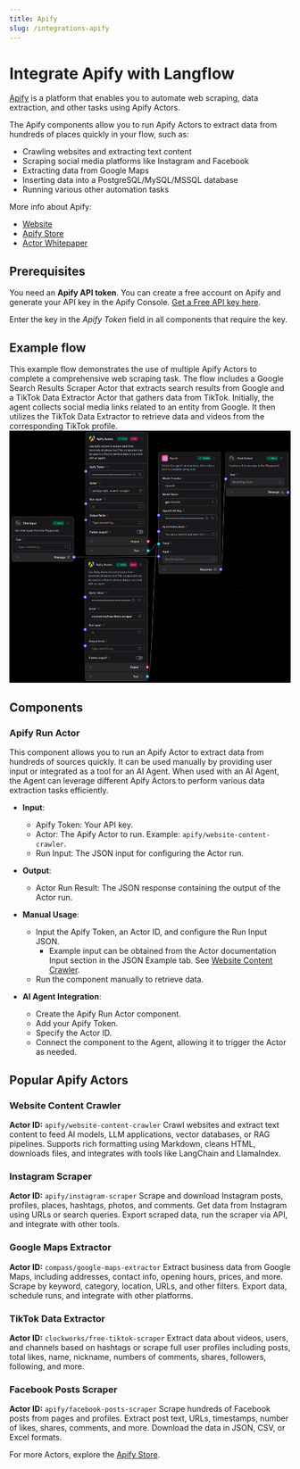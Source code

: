 ```yaml
---
title: Apify
slug: /integrations-apify
---
```


# Integrate Apify with Langflow

[Apify](https://apify.com/) is a platform that enables you to automate web scraping, data extraction, and other tasks using Apify Actors.

The Apify components allow you to run Apify Actors to extract data from hundreds of places quickly in your flow, such as:

- Crawling websites and extracting text content
- Scraping social media platforms like Instagram and Facebook
- Extracting data from Google Maps
- Inserting data into a PostgreSQL/MySQL/MSSQL database
- Running various other automation tasks

More info about Apify:

- [Website](https://apify.com/)
- [Apify Store](https://apify.com/store)
- [Actor Whitepaper](https://whitepaper.actor/)

## Prerequisites

You need an **Apify API token**. You can create a free account on Apify and generate your API key in the Apify Console. [Get a Free API key here](https://docs.apify.com/platform/integrations/api).

Enter the key in the *Apify Token* field in all components that require the key.

## Example flow

This example flow demonstrates the use of multiple Apify Actors to complete a comprehensive web scraping task. The flow includes a Google Search Results Scraper Actor that extracts search results from Google and a TikTok Data Extractor Actor that gathers data from TikTok. Initially, the agent collects social media links related to an entity from Google. It then utilizes the TikTok Data Extractor to retrieve data and videos from the corresponding TikTok profile.
![Apify Agent Flow](./apify_agent_flow.png)

## Components

### Apify Run Actor

This component allows you to run an Apify Actor to extract data from hundreds of sources quickly. It can be used manually by providing user input or integrated as a tool for an AI Agent. When used with an AI Agent, the Agent can leverage different Apify Actors to perform various data extraction tasks efficiently.

- **Input**:
    - Apify Token: Your API key.
    - Actor: The Apify Actor to run. Example: `apify/website-content-crawler`.
    - Run Input: The JSON input for configuring the Actor run.

- **Output**:
    - Actor Run Result: The JSON response containing the output of the Actor run.

- **Manual Usage**:
    - Input the Apify Token, an Actor ID, and configure the Run Input JSON.
      - Example input can be obtained from the Actor documentation Input section in the JSON Example tab. See [Website Content Crawler](https://apify.com/apify/website-content-crawler/input-schema).
    - Run the component manually to retrieve data.

- **AI Agent Integration**:
    - Create the Apify Run Actor component.
    - Add your Apify Token.
    - Specify the Actor ID.
    - Connect the component to the Agent, allowing it to trigger the Actor as needed.

## Popular Apify Actors

### Website Content Crawler
**Actor ID:** `apify/website-content-crawler`
Crawl websites and extract text content to feed AI models, LLM applications, vector databases, or RAG pipelines. Supports rich formatting using Markdown, cleans HTML, downloads files, and integrates with tools like LangChain and LlamaIndex.

### Instagram Scraper
**Actor ID:** `apify/instagram-scraper`
Scrape and download Instagram posts, profiles, places, hashtags, photos, and comments. Get data from Instagram using URLs or search queries. Export scraped data, run the scraper via API, and integrate with other tools.

### Google Maps Extractor
**Actor ID:** `compass/google-maps-extractor`
Extract business data from Google Maps, including addresses, contact info, opening hours, prices, and more. Scrape by keyword, category, location, URLs, and other filters. Export data, schedule runs, and integrate with other platforms.

### TikTok Data Extractor
**Actor ID:** `clockworks/free-tiktok-scraper`
Extract data about videos, users, and channels based on hashtags or scrape full user profiles including posts, total likes, name, nickname, numbers of comments, shares, followers, following, and more.

### Facebook Posts Scraper
**Actor ID:** `apify/facebook-posts-scraper`
Scrape hundreds of Facebook posts from pages and profiles. Extract post text, URLs, timestamps, number of likes, shares, comments, and more. Download the data in JSON, CSV, or Excel formats.

For more Actors, explore the [Apify Store](https://apify.com/store).
